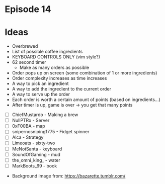# Episode 14

# Ideas
* Overbrewed
* List of possible coffee ingredients
* KEYBOARD CONTROLS ONLY (vim style?)
* 62 second timer
  * Make as many orders as possible
* Order pops up on screen (some combination of 1 or more ingredients)
* Order complexity increases as time increases
* A way to pick an ingredient
* A way to add the ingredient to the current order
* A way to serve up the order
* Each order is worth a certain amount of points (based on ingredients...)
* After timer is up, game is over -> you get that many points

* [ ] ChiefMustardo - Making a brew
* [ ] NullPTRx - Server
* [ ] 0xF00BA - map
* [ ] snipernosniping1775 - Fidget spinner
* [ ] Alca - Strategy
* [ ] Limeoats - sixty-two
* [ ] MeNotSanta - keyboard
* [ ] SoundOfGaming - mud
* [ ] the_omni_king_ - water
* [ ] MarkBoots_69 - book

* Background image from: https://bazarette.tumblr.com/
